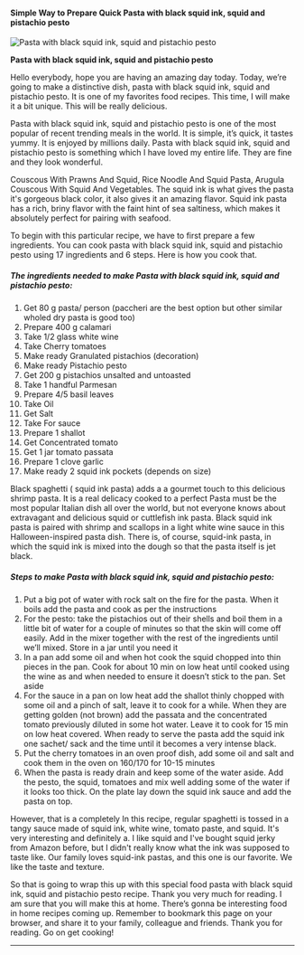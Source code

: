             

#### Simple Way to Prepare Quick Pasta with black squid ink, squid and pistachio pesto

![Pasta with black squid ink, squid and pistachio pesto](https://img-global.cpcdn.com/recipes/ec2eb6fa469f8930/751x532cq70/pasta-with-black-squid-ink-squid-and-pistachio-pesto-recipe-main-photo.jpg)

**Pasta with black squid ink, squid and pistachio pesto**

Hello everybody, hope you are having an amazing day today. Today, we’re going to make a distinctive dish, pasta with black squid ink, squid and pistachio pesto. It is one of my favorites food recipes. This time, I will make it a bit unique. This will be really delicious.

Pasta with black squid ink, squid and pistachio pesto is one of the most popular of recent trending meals in the world. It is simple, it’s quick, it tastes yummy. It is enjoyed by millions daily. Pasta with black squid ink, squid and pistachio pesto is something which I have loved my entire life. They are fine and they look wonderful.

Couscous With Prawns And Squid, Rice Noodle And Squid Pasta, Arugula Couscous With Squid And Vegetables. The squid ink is what gives the pasta it's gorgeous black color, it also gives it an amazing flavor. Squid ink pasta has a rich, briny flavor with the faint hint of sea saltiness, which makes it absolutely perfect for pairing with seafood.

To begin with this particular recipe, we have to first prepare a few ingredients. You can cook pasta with black squid ink, squid and pistachio pesto using 17 ingredients and 6 steps. Here is how you cook that.

##### The ingredients needed to make Pasta with black squid ink, squid and pistachio pesto:

1.  Get 80 g pasta/ person (paccheri are the best option but other similar wholed dry pasta is good too)
2.  Prepare 400 g calamari
3.  Take 1/2 glass white wine
4.  Take Cherry tomatoes
5.  Make ready Granulated pistachios (decoration)
6.  Make ready Pistachio pesto
7.  Get 200 g pistachios unsalted and untoasted
8.  Take 1 handful Parmesan
9.  Prepare 4/5 basil leaves
10.  Take Oil
11.  Get Salt
12.  Take For sauce
13.  Prepare 1 shallot
14.  Get Concentrated tomato
15.  Get 1 jar tomato passata
16.  Prepare 1 clove garlic
17.  Make ready 2 squid ink pockets (depends on size)

Black spaghetti ( squid ink pasta) adds a a gourmet touch to this delicious shrimp pasta. It is a real delicacy cooked to a perfect Pasta must be the most popular Italian dish all over the world, but not everyone knows about extravagant and delicious squid or cuttlefish ink pasta. Black squid ink pasta is paired with shrimp and scallops in a light white wine sauce in this Halloween-inspired pasta dish. There is, of course, squid-ink pasta, in which the squid ink is mixed into the dough so that the pasta itself is jet black.

##### Steps to make Pasta with black squid ink, squid and pistachio pesto:

1.  Put a big pot of water with rock salt on the fire for the pasta. When it boils add the pasta and cook as per the instructions
2.  For the pesto: take the pistachios out of their shells and boil them in a little bit of water for a couple of minutes so that the skin will come off easily. Add in the mixer together with the rest of the ingredients until we’ll mixed. Store in a jar until you need it
3.  In a pan add some oil and when hot cook the squid chopped into thin pieces in the pan. Cook for about 10 min on low heat until cooked using the wine as and when needed to ensure it doesn’t stick to the pan. Set aside
4.  For the sauce in a pan on low heat add the shallot thinly chopped with some oil and a pinch of salt, leave it to cook for a while. When they are getting golden (not brown) add the passata and the concentrated tomato previously diluted in some hot water. Leave it to cook for 15 min on low heat covered. When ready to serve the pasta add the squid ink one sachet/ sack and the time until it becomes a very intense black.
5.  Put the cherry tomatoes in an oven proof dish, add some oil and salt and cook them in the oven on 160/170 for 10-15 minutes
6.  When the pasta is ready drain and keep some of the water aside. Add the pesto, the squid, tomatoes and mix well adding some of the water if it looks too thick. On the plate lay down the squid ink sauce and add the pasta on top.

However, that is a completely In this recipe, regular spaghetti is tossed in a tangy sauce made of squid ink, white wine, tomato paste, and squid. It's very interesting and definitely a. I like squid and I've bought squid jerky from Amazon before, but I didn't really know what the ink was supposed to taste like. Our family loves squid-ink pastas, and this one is our favorite. We like the taste and texture.

So that is going to wrap this up with this special food pasta with black squid ink, squid and pistachio pesto recipe. Thank you very much for reading. I am sure that you will make this at home. There’s gonna be interesting food in home recipes coming up. Remember to bookmark this page on your browser, and share it to your family, colleague and friends. Thank you for reading. Go on get cooking!

* * *